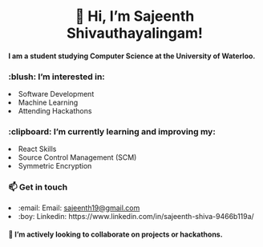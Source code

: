 <h1 align ="center">👋 Hi, I’m Sajeenth Shivauthayalingam!</h1>
<h4> I am a student studying Computer Science at the University of Waterloo.</h4>

<h3>:blush: I’m interested in:</h3>
<li> Software Development </li>
<li> Machine Learning </li>
<li> Attending Hackathons </li>

<h3>:clipboard: I’m currently learning and improving my:</h3>
<li> React Skills </li>
<li> Source Control Management (SCM)</li>
<li> Symmetric Encryption</li>

<h3>📫 Get in touch</h3>
<li> :email: Email: <a href="mailto:sajeenth19@gmail.com" alt="Contact me"> sajeenth19@gmail.com </a> </li>
<li> :boy: Linkedin: https://www.linkedin.com/in/sajeenth-shiva-9466b119a/ </li>

<h4> 💞️ I’m actively looking to collaborate on projects or hackathons.</h4>

<!---
sajeenth/sajeenth is a ✨ special ✨ repository because its `README.md` (this file) appears on your GitHub profile.
You can click the Preview link to take a look at your changes.
--->
